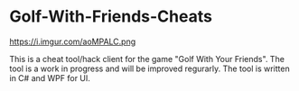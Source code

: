 # Golf-With-Friends-Cheats

https://i.imgur.com/aoMPALC.png

This is a cheat tool/hack client for the game "Golf With Your Friends". The tool is a work in progress and will be improved regurarly. The tool is written in C# and WPF for UI.

